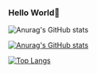 ### Hello World👋


![Anurag's GitHub stats](https://github-readme-stats.vercel.app/api?username=Jonathan7200&show_icons=true&theme=radical&count_private=true&include_all_commits=true)

[![Anurag's GitHub stats](https://github-readme-stats.vercel.app/api?username=Jonathan7200&include_all_commits&count_private=true)](https://github.com/anuraghazra/github-readme-stats)

[![Top Langs](https://github-readme-stats.vercel.app/api/top-langs/?username=Jonathan7200)](https://github.com/anuraghazra/github-readme-stats)


<!--
**Jonathan7200/Jonathan7200** is a ✨ _special_ ✨ repository because its `README.md` (this file) appears on your GitHub profile.

Here are some ideas to get you started:

- 🔭 I’m currently working on ...
- 🌱 I’m currently learning ...
- 👯 I’m looking to collaborate on ...
- 🤔 I’m looking for help with ...
- 💬 Ask me about ...
- 📫 How to reach me: ...
- 😄 Pronouns: ...
- ⚡ Fun fact: ...
-->
